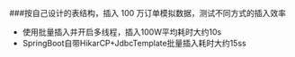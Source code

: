 ###按自己设计的表结构，插入 100 万订单模拟数据，测试不同方式的插入效率
- 使用批量插入并开启多线程，插入100W平均耗时大约10s 
- SpringBoot自带HikarCP+JdbcTemplate批量插入耗时大约15ss